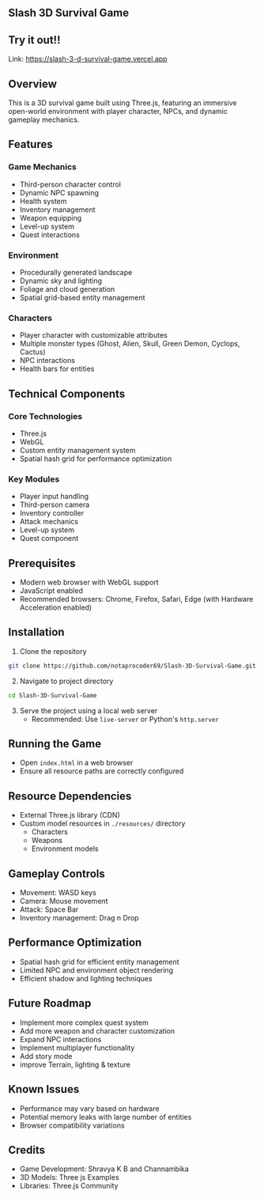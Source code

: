 ## Slash 3D Survival Game


## Try it out!!
Link: https://slash-3-d-survival-game.vercel.app


## Overview
This is a 3D survival game built using Three.js, featuring an immersive open-world environment with player character, NPCs, and dynamic gameplay mechanics.

## Features

### Game Mechanics
- Third-person character control
- Dynamic NPC spawning
- Health system
- Inventory management
- Weapon equipping
- Level-up system
- Quest interactions

### Environment
- Procedurally generated landscape
- Dynamic sky and lighting
- Foliage and cloud generation
- Spatial grid-based entity management

### Characters
- Player character with customizable attributes
- Multiple monster types (Ghost, Alien, Skull, Green Demon, Cyclops, Cactus)
- NPC interactions
- Health bars for entities

## Technical Components

### Core Technologies
- Three.js
- WebGL
- Custom entity management system
- Spatial hash grid for performance optimization

### Key Modules
- Player input handling
- Third-person camera
- Inventory controller
- Attack mechanics
- Level-up system
- Quest component

## Prerequisites
- Modern web browser with WebGL support
- JavaScript enabled
- Recommended browsers: Chrome, Firefox, Safari, Edge (with Hardware Acceleration enabled)

## Installation

1. Clone the repository
```bash
git clone https://github.com/notaprocoder69/Slash-3D-Survival-Game.git
```

2. Navigate to project directory
```bash
cd Slash-3D-Survival-Game
```

3. Serve the project using a local web server
   - Recommended: Use `live-server` or Python's `http.server`

## Running the Game
- Open `index.html` in a web browser
- Ensure all resource paths are correctly configured

## Resource Dependencies
- External Three.js library (CDN)
- Custom model resources in `./resources/` directory
  - Characters
  - Weapons
  - Environment models

## Gameplay Controls
- Movement: WASD keys
- Camera: Mouse movement
- Attack: Space Bar
- Inventory management: Drag n Drop

## Performance Optimization
- Spatial hash grid for efficient entity management
- Limited NPC and environment object rendering
- Efficient shadow and lighting techniques

## Future Roadmap
- Implement more complex quest system
- Add more weapon and character customization
- Expand NPC interactions
- Implement multiplayer functionality
- Add story mode
- improve Terrain, lighting & texture

## Known Issues
- Performance may vary based on hardware
- Potential memory leaks with large number of entities
- Browser compatibility variations

## Credits
- Game Development: Shravya K B and Channambika
- 3D Models: Three js Examples
- Libraries: Three.js Community
